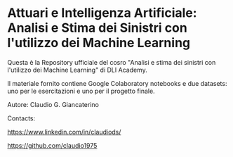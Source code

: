 # Attuari e Intelligenza Artificiale: Analisi e Stima dei Sinistri con l'utilizzo dei Machine Learning

Questa è la Repository ufficiale del cosro "Analisi e stima dei sinistri con l'utilizzo dei Machine Learning" di DLI Academy.

Il materiale fornito contiene Google Colaboratory notebooks e due datasets: uno per le esercitazioni e uno per il progetto finale.

Autore: Claudio G. Giancaterino

Contacts: 

https://www.linkedin.com/in/claudiods/

https://github.com/claudio1975

